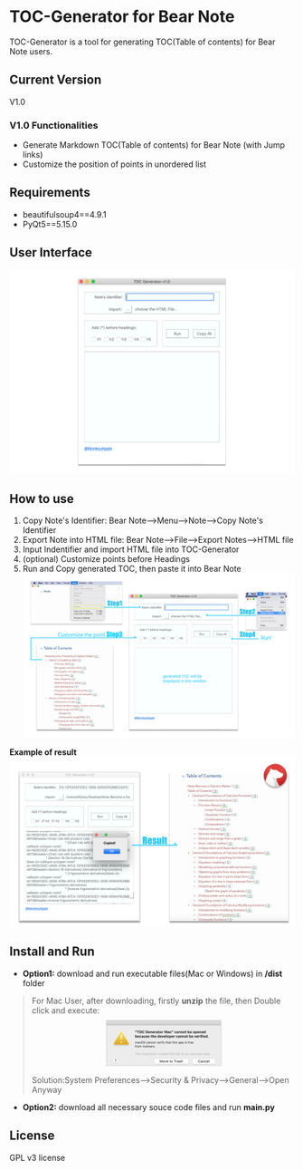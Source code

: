 # TOC-Generator for Bear Note
TOC-Generator is a tool for generating TOC(Table of contents) for Bear Note users.

## Current Version
V1.0

### V1.0 Functionalities
* Generate Markdown TOC(Table of contents) for Bear Note (with Jump links)
* Customize the position of points in unordered list 
  
## Requirements
* beautifulsoup4==4.9.1
* PyQt5==5.15.0

## User Interface
![Screenshot](/images/Image08.png)

## How to use
1. Copy Note's Identifier: Bear Note-->Menu-->Note-->Copy Note's Identifier
2. Export Note into HTML file: Bear Note-->File-->Export Notes-->HTML file
3. Input Indentifier and import HTML file into TOC-Generator
4. (optional) Customize points before Headings
5. Run and Copy generated TOC, then paste it into Bear Note
![Screenshot](/images/Image04.png)

**Example of result**
![Screenshot](/images/Image03.png)

## Install and Run
* **Option1:** download and run executable files(Mac or Windows) in **/dist** folder
> For Mac User, after downloading, firstly **unzip** the file, then Double click and execute: 
![Screenshot](/images/Image09.png)
Solution:System Preferences-->Security & Privacy-->General-->Open Anyway

* **Option2:** download all necessary souce code files and run **main.py** 


## License
GPL v3 license
